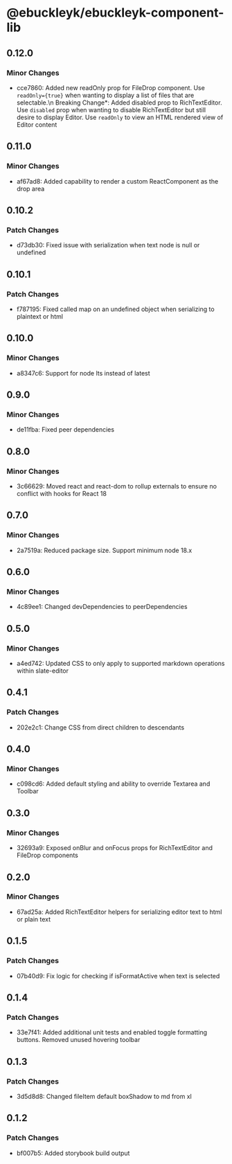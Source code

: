 # @ebuckleyk/ebuckleyk-component-lib

## 0.12.0

### Minor Changes

- cce7860: Added new readOnly prop for FileDrop component. Use `readOnly={true}` when wanting to display a list of files that are selectable.\n Breaking Change\*: Added disabled prop to RichTextEditor. Use `disabled` prop when wanting to disable RichTextEditor but still desire to display Editor. Use `readOnly` to view an HTML rendered view of Editor content

## 0.11.0

### Minor Changes

- af67ad8: Added capability to render a custom ReactComponent as the drop area

## 0.10.2

### Patch Changes

- d73db30: Fixed issue with serialization when text node is null or undefined

## 0.10.1

### Patch Changes

- f787195: Fixed called map on an undefined object when serializing to plaintext or html

## 0.10.0

### Minor Changes

- a8347c6: Support for node lts instead of latest

## 0.9.0

### Minor Changes

- de11fba: Fixed peer dependencies

## 0.8.0

### Minor Changes

- 3c66629: Moved react and react-dom to rollup externals to ensure no conflict with hooks for React 18

## 0.7.0

### Minor Changes

- 2a7519a: Reduced package size. Support minimum node 18.x

## 0.6.0

### Minor Changes

- 4c89ee1: Changed devDependencies to peerDependencies

## 0.5.0

### Minor Changes

- a4ed742: Updated CSS to only apply to supported markdown operations within slate-editor

## 0.4.1

### Patch Changes

- 202e2c1: Change CSS from direct children to descendants

## 0.4.0

### Minor Changes

- c098cd6: Added default styling and ability to override Textarea and Toolbar

## 0.3.0

### Minor Changes

- 32693a9: Exposed onBlur and onFocus props for RichTextEditor and FileDrop components

## 0.2.0

### Minor Changes

- 67ad25a: Added RichTextEditor helpers for serializing editor text to html or plain text

## 0.1.5

### Patch Changes

- 07b40d9: Fix logic for checking if isFormatActive when text is selected

## 0.1.4

### Patch Changes

- 33e7f41: Added additional unit tests and enabled toggle formatting buttons. Removed unused hovering toolbar

## 0.1.3

### Patch Changes

- 3d5d8d8: Changed fileItem default boxShadow to md from xl

## 0.1.2

### Patch Changes

- bf007b5: Added storybook build output
